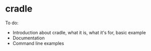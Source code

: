 # cradle

To do:
- Introduction about cradle, what it is, what it's for, basic example
- Documentation
- Command line examples
